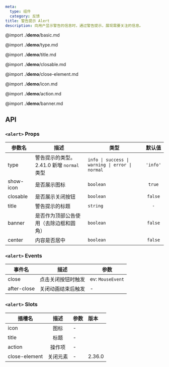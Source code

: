 ```yaml
meta:
  type: 组件
  category: 反馈
title: 警告提示 Alert
description: 向用户显示警告的信息时，通过警告提示，展现需要关注的信息。
```

@import ./__demo__/basic.md

@import ./__demo__/type.md

@import ./__demo__/title.md

@import ./__demo__/closable.md

@import ./__demo__/close-element.md

@import ./__demo__/icon.md

@import ./__demo__/action.md

@import ./__demo__/banner.md

## API


### `<alert>` Props

|参数名|描述|类型|默认值|
|---|---|---|:---:|
|type|警告提示的类型。2.41.0 新增 `normal` 类型|`info \| success \| warning \| error \| normal`|`'info'`|
|show-icon|是否展示图标|`boolean`|`true`|
|closable|是否展示关闭按钮|`boolean`|`false`|
|title|警告提示的标题|`string`|`-`|
|banner|是否作为顶部公告使用（去除边框和圆角）|`boolean`|`false`|
|center|内容是否居中|`boolean`|`false`|
### `<alert>` Events

|事件名|描述|参数|
|---|---|---|
|close|点击关闭按钮时触发|ev: `MouseEvent`|
|after-close|关闭动画结束后触发|-|
### `<alert>` Slots

|插槽名|描述|参数|版本|
|---|:---:|---|:---|
|icon|图标|-||
|title|标题|-||
|action|操作项|-||
|close-element|关闭元素|-|2.36.0|


